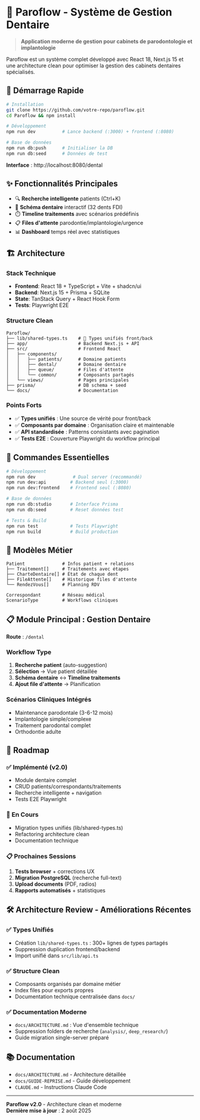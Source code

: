 # 🦷 Paroflow - Système de Gestion Dentaire

> **Application moderne de gestion pour cabinets de parodontologie et implantologie**

Paroflow est un système complet développé avec React 18, Next.js 15 et une architecture clean pour optimiser la gestion des cabinets dentaires spécialisés.

## 🚀 Démarrage Rapide

```bash
# Installation
git clone https://github.com/votre-repo/paroflow.git
cd Paroflow && npm install

# Développement
npm run dev          # Lance backend (:3000) + frontend (:8080)

# Base de données
npm run db:push      # Initialiser la DB
npm run db:seed      # Données de test
```

**Interface** : http://localhost:8080/dental

## ✨ Fonctionnalités Principales

- 🔍 **Recherche intelligente** patients (Ctrl+K)
- 🦷 **Schéma dentaire** interactif (32 dents FDI)
- ⏱️ **Timeline traitements** avec scénarios prédéfinis
- 📋 **Files d'attente** parodontie/implantologie/urgence
- 📊 **Dashboard** temps réel avec statistiques

## 🏗️ Architecture

### Stack Technique
- **Frontend**: React 18 + TypeScript + Vite + shadcn/ui
- **Backend**: Next.js 15 + Prisma + SQLite
- **State**: TanStack Query + React Hook Form
- **Tests**: Playwright E2E

### Structure Clean
```
Paroflow/
├── lib/shared-types.ts    # 🎯 Types unifiés front/back
├── app/                   # Backend Next.js + API
├── src/                   # Frontend React
│   ├── components/
│   │   ├── patients/      # Domaine patients
│   │   ├── dental/        # Domaine dentaire
│   │   ├── queue/         # Files d'attente
│   │   └── common/        # Composants partagés
│   └── views/             # Pages principales
├── prisma/                # DB schema + seed
└── docs/                  # Documentation
```

### Points Forts
- ✅ **Types unifiés** : Une source de vérité pour front/back
- ✅ **Composants par domaine** : Organisation claire et maintenable
- ✅ **API standardisée** : Patterns consistants avec pagination
- ✅ **Tests E2E** : Couverture Playwright du workflow principal

## 🔧 Commandes Essentielles

```bash
# Développement
npm run dev              # Dual server (recommandé)
npm run dev:api         # Backend seul (:3000)
npm run dev:frontend    # Frontend seul (:8080)

# Base de données
npm run db:studio       # Interface Prisma
npm run db:seed         # Reset données test

# Tests & Build
npm run test            # Tests Playwright
npm run build           # Build production
```

## 🧬 Modèles Métier

```prisma
Patient              # Infos patient + relations
├── Traitement[]     # Traitements avec étapes
├── CharteDentaire[] # État de chaque dent
├── FileAttente[]    # Historique files d'attente
└── RendezVous[]     # Planning RDV

Correspondant        # Réseau médical
ScenarioType         # Workflows cliniques
```

## 📋 Module Principal : Gestion Dentaire

**Route** : `/dental`

### Workflow Type
1. **Recherche patient** (auto-suggestion)
2. **Sélection** → Vue patient détaillée
3. **Schéma dentaire** ↔ **Timeline traitements**
4. **Ajout file d'attente** → Planification

### Scénarios Cliniques Intégrés
- Maintenance parodontale (3-6-12 mois)
- Implantologie simple/complexe
- Traitement parodontal complet
- Orthodontie adulte

## 🎯 Roadmap

### ✅ Implémenté (v2.0)
- Module dentaire complet
- CRUD patients/correspondants/traitements
- Recherche intelligente + navigation
- Tests E2E Playwright

### 🔄 En Cours
- Migration types unifiés (lib/shared-types.ts)
- Refactoring architecture clean
- Documentation technique

### 📋 Prochaines Sessions
1. **Tests browser** + corrections UX
2. **Migration PostgreSQL** (recherche full-text)
3. **Upload documents** (PDF, radios)
4. **Rapports automatisés** + statistiques

## 🛠️ Architecture Review - Améliorations Récentes

### ✅ Types Unifiés
- Création `lib/shared-types.ts` : 300+ lignes de types partagés
- Suppression duplication frontend/backend
- Import unifié dans `src/lib/api.ts`

### ✅ Structure Clean
- Composants organisés par domaine métier
- Index files pour exports propres
- Documentation technique centralisée dans `docs/`

### ✅ Documentation Moderne
- `docs/ARCHITECTURE.md` : Vue d'ensemble technique
- Suppression folders de recherche (`analysis/`, `deep_research/`)
- Guide migration single-server préparé

## 📚 Documentation

- `docs/ARCHITECTURE.md` - Architecture détaillée
- `docs/GUIDE-REPRISE.md` - Guide développement
- `CLAUDE.md` - Instructions Claude Code

---

**Paroflow v2.0** - Architecture clean et moderne  
**Dernière mise à jour** : 2 août 2025